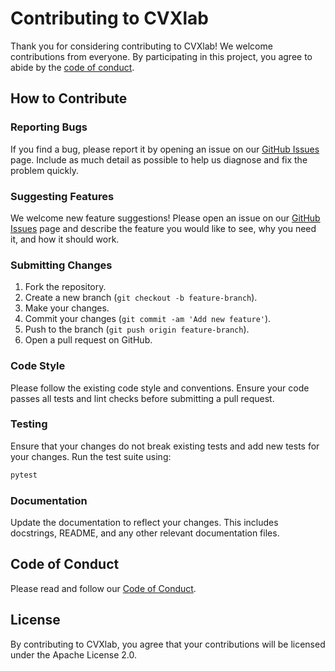 # Contributing to CVXlab

Thank you for considering contributing to CVXlab! We welcome contributions from everyone. By participating in this project, you agree to abide by the [code of conduct](CODE_OF_CONDUCT.md).

## How to Contribute

### Reporting Bugs
If you find a bug, please report it by opening an issue on our [GitHub Issues](https://github.com/your-repo/pyesm/issues) page. Include as much detail as possible to help us diagnose and fix the problem quickly.

### Suggesting Features
We welcome new feature suggestions! Please open an issue on our [GitHub Issues](https://github.com/your-repo/pyesm/issues) page and describe the feature you would like to see, why you need it, and how it should work.

### Submitting Changes
1. Fork the repository.
2. Create a new branch (`git checkout -b feature-branch`).
3. Make your changes.
4. Commit your changes (`git commit -am 'Add new feature'`).
5. Push to the branch (`git push origin feature-branch`).
6. Open a pull request on GitHub.

### Code Style
Please follow the existing code style and conventions. Ensure your code passes all tests and lint checks before submitting a pull request.

### Testing
Ensure that your changes do not break existing tests and add new tests for your changes. Run the test suite using:
```bash
pytest
```

### Documentation
Update the documentation to reflect your changes. This includes docstrings, README, and any other relevant documentation files.

## Code of Conduct
Please read and follow our [Code of Conduct](CODE_OF_CONDUCT.md).

## License
By contributing to CVXlab, you agree that your contributions will be licensed under the Apache License 2.0.
